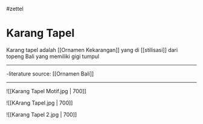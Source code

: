 #zettel 
# Karang Tapel
Karang tapel adalah [[Ornamen Kekarangan]] yang di [[stilisasi]] dari topeng Bali yang memiliki gigi tumpul

---

-literature source: [[Ornamen Bali]]

---

![[Karang Tapel Motif.jpg | 700]]



![[KArang Tapel.jpg | 700]]



![[Karang Tapel 2.jpg | 700]]